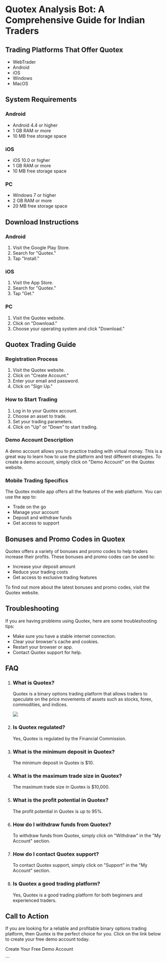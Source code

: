 # Quotex Analysis Bot: A Comprehensive Guide for Indian Traders

## Trading Platforms That Offer Quotex

-   WebTrader
-   Android
-   iOS
-   Windows
-   MacOS

## System Requirements

### Android

-   Android 4.4 or higher
-   1 GB RAM or more
-   10 MB free storage space

### iOS

-   iOS 10.0 or higher
-   1 GB RAM or more
-   10 MB free storage space

### PC

-   Windows 7 or higher
-   2 GB RAM or more
-   20 MB free storage space

## Download Instructions

### Android

1.  Visit the Google Play Store.
2.  Search for "Quotex."
3.  Tap "Install."

### iOS

1.  Visit the App Store.
2.  Search for "Quotex."
3.  Tap "Get."

### PC

1.  Visit the Quotex website.
2.  Click on "Download."
3.  Choose your operating system and click "Download."

## Quotex Trading Guide

### Registration Process

1.  Visit the Quotex website.
2.  Click on "Create Account."
3.  Enter your email and password.
4.  Click on "Sign Up."

### How to Start Trading

1.  Log in to your Quotex account.
2.  Choose an asset to trade.
3.  Set your trading parameters.
4.  Click on "Up" or "Down" to start trading.

### Demo Account Description

A demo account allows you to practice trading with virtual money. This
is a great way to learn how to use the platform and test different
strategies. To create a demo account, simply click on "Demo
Account" on the Quotex website.

### Mobile Trading Specifics

The Quotex mobile app offers all the features of the web platform. You
can use the app to:

-   Trade on the go
-   Manage your account
-   Deposit and withdraw funds
-   Get access to support

## Bonuses and Promo Codes in Quotex

Quotex offers a variety of bonuses and promo codes to help traders
increase their profits. These bonuses and promo codes can be used to:

-   Increase your deposit amount
-   Reduce your trading costs
-   Get access to exclusive trading features

To find out more about the latest bonuses and promo codes, visit the
Quotex website.

## Troubleshooting

If you are having problems using Quotex, here are some troubleshooting
tips:

-   Make sure you have a stable internet connection.
-   Clear your browser\'s cache and cookies.
-   Restart your browser or app.
-   Contact Quotex support for help.

## FAQ

1.  ### What is Quotex?

    Quotex is a binary options trading platform that allows traders to
    speculate on the price movements of assets such as stocks, forex,
    commodities, and indices.

    [![](https://static.quotex.io/files/4_en/300_250.jpg)](https://traff.sbs/brokerqxlid)

2.  ### Is Quotex regulated?

    Yes, Quotex is regulated by the Financial Commission.

3.  ### What is the minimum deposit in Quotex?

    The minimum deposit in Quotex is \$10.

4.  ### What is the maximum trade size in Quotex?

    The maximum trade size in Quotex is \$10,000.

5.  ### What is the profit potential in Quotex?

    The profit potential in Quotex is up to 95%.

6.  ### How do I withdraw funds from Quotex?

    To withdraw funds from Quotex, simply click on "Withdraw" in
    the "My Account" section.

7.  ### How do I contact Quotex support?

    To contact Quotex support, simply click on "Support" in the
    "My Account" section.

8.  ### Is Quotex a good trading platform?

    Yes, Quotex is a good trading platform for both beginners and
    experienced traders.

## Call to Action

If you are looking for a reliable and profitable binary options trading
platform, then Quotex is the perfect choice for you. Click on the link
below to create your free demo account today.

Create Your Free Demo Account

\`\`\`

